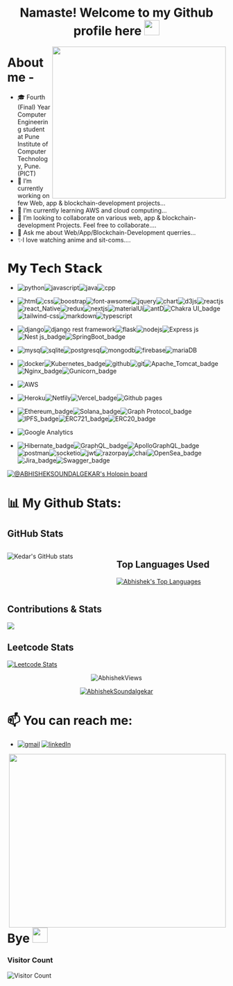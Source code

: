 <!--  <img align="right" src=" https://c.tenor.com/WPtcNal8ZAkAAAAd/hi-joker.gif" width="250" height="300" /> -->
<!--  <p align="left"> <img src="https://komarev.com/ghpvc/?username=abhijain2003&label=Profile%20views&color=0e75b6&style=flat" alt="abhijain2003" /> </p> 
<p align="left"> <a href="https://github.com/ryo-ma/github-profile-trophy"><img src="https://github-profile-trophy.vercel.app/?username=abhijain2003" alt="abhijain2003" /></a> </p>
-->

<!--  <img align="right" src="https://c.tenor.com/2bSv1eY0a9QAAAAd/ola-blow-kiss.gif" width="400" height="400" /> -->
<!--  <img align="right" src="https://c.tenor.com/UzPuVEsxROAAAAAC/waving-hi.gif" width="400" height="400" /> -->
### <h1 align="center">Namaste! Welcome to my Github profile here <span> <img src="https://media.giphy.com/media/hvRJCLFzcasrR4ia7z/giphy.gif" width="35px" height="35px" /></span> </h1>

<!-- ### <h1 align="center">Arigato! Welcome to my Github profile here 👋</h1></div> -->
<!-- **KedarKK1/KedarKK1** is a ✨ _special_ ✨ repository because its `README.md` (this file) appears on your GitHub profile. -->
<!-- <img src="https://ahseeit.com/anime/king-include/uploads/2021/02/thumb_132737489_324041068657176_2031507643025332624_n-2650150931.jpg"> -->
<!-- Here are some ideas to get you started: -->
<div align="right">
<!--  <img align="right" src="https://c.tenor.com/FRfu1lHGgrUAAAAd/itachi-uchiha-naruto.gif" width="400" height="350" /> -->
<!--  https://raw.githubusercontent.com/iampavangandhi/iampavangandhi/master/gifs/coder.gif -->
<!--  https://camo.githubusercontent.com/a8c8389181c01a4f48487ae37f939b44d3b68ef3e79ee7e5efe3b648d84f7675/68747470733a2f2f6d656469612e67697068792e636f6d2f6d656469612f336f687a644b764c543144784678685a41492f67697068792e676966 -->
<!--  https://camo.githubusercontent.com/992babdffd8c74a1502de375fbdf7e4d54773242/68747470733a2f2f6d656469612e67697068792e636f6d2f6d656469612f53576f536b4e36447854737a71494b4571762f67697068792e676966 -->
 <img align="right" src="https://camo.githubusercontent.com/2daa5a3f385c1ede09c109bb121875bb7738b99dffb43683bdf272ac5dd3dd0a/68747470733a2f2f6d65646961312e67697068792e636f6d2f6d656469612f31334867774773584630616947592f67697068792e676966" width="400" height="350" />
</div>
 
# About me - 

<!-- ![Typing SVG](https://readme-typing-svg.herokuapp.com?size=23&duration=5019&multiline=true&height=60&lines=A+zealous+Full+Stack+Developer+;%26+A+Tech+enthusiast+from+India)  -->

- 🎓 Fourth (Final) Year Computer Engineering student at Pune Institute of Computer Technology, Pune. (PICT)
- 🔭 I’m currently working on few Web, app & blockchain-development projects...
- 🌱 I’m currently learning AWS and cloud computing...
- 👯 I’m looking to collaborate on various web, app & blockchain-development Projects. Feel free to collaborate....<!-- - 🤔 I’m looking for help with ... -->
- 💬 Ask me about Web/App/Blockchain-Development querries...
- ✨I love watching anime and sit-coms....

# 𝗠𝘆 𝗧𝗲𝗰h 𝗦𝘁𝗮𝗰𝗸
- <img src="https://img.shields.io/badge/Python-FFD43B?style=for-the-badge&logo=python&logoColor=blue"  alt="python" /><img src="https://img.shields.io/badge/JavaScript-323330?style=for-the-badge&logo=javascript&logoColor=F7DF1E" alt="javascript" /><img src="https://img.shields.io/badge/Java-ED8B00?style=for-the-badge&logo=java&logoColor=white" alt="java" /><img src="https://img.shields.io/badge/C%2B%2B-00599C?style=for-the-badge&logo=c%2B%2B&logoColor=white" alt="cpp" />
                   

- <img src="https://img.shields.io/badge/HTML5-E34F26?style=for-the-badge&logo=html5&logoColor=white" alt="html" /><img src="https://img.shields.io/badge/CSS3-1572B6?style=for-the-badge&logo=css3&logoColor=white" alt="css" /><img src="https://img.shields.io/badge/Bootstrap-563D7C?style=for-the-badge&logo=bootstrap&logoColor=white" alt="boostrap" /><img src="https://img.shields.io/badge/Font_Awesome-339AF0?style=for-the-badge&logo=fontawesome&logoColor=white" alt="font-awsome" /><img src="https://img.shields.io/badge/jQuery-0769AD?style=for-the-badge&logo=jquery&logoColor=white" alt="jquery" /><img src="https://img.shields.io/badge/Chart.js-FF6384?style=for-the-badge&logo=chartdotjs&logoColor=white" alt="chart" /><img src="https://img.shields.io/badge/d3.js-F9A03C?style=for-the-badge&logo=d3.js&logoColor=white" alt="d3js" /><img src="https://img.shields.io/badge/React-20232A?style=for-the-badge&logo=react&logoColor=61DAFB" alt="reactjs" /><img 
src="https://img.shields.io/badge/react_native-%2320232a.svg?style=for-the-badge&logo=react&logoColor=%2361DAFB" alt="react_Native" /><img src="https://img.shields.io/badge/Redux-593D88?style=for-the-badge&logo=redux&logoColor=white" alt="redux" /><img src="https://img.shields.io/badge/next.js-000000?style=for-the-badge&logo=nextdotjs&logoColor=white" alt="nextjs" /><img src="https://img.shields.io/badge/Material%20UI-007FFF?style=for-the-badge&logo=mui&logoColor=white" alt="materialUi" /><img src="https://img.shields.io/badge/Ant%20Design-1890FF?style=for-the-badge&logo=antdesign&logoColor=white" alt="antD" /><img src="https://img.shields.io/badge/chakra-%234ED1C5.svg?style=for-the-badge&logo=chakraui&logoColor=white" alt="Chakra UI_badge" /><img src="https://img.shields.io/badge/Tailwind_CSS-38B2AC?style=for-the-badge&logo=tailwind-css&logoColor=white" alt="tailwind-css" /><img src="https://img.shields.io/badge/Markdown-000000?style=for-the-badge&logo=markdown&logoColor=white" alt="markdown" /><img scr="https://img.shields.io/badge/TypeScript-007ACC?style=for-the-badge&logo=typescript&logoColor=white" alt="typescript" />
                  
- <img src="https://img.shields.io/badge/Django-092E20?style=for-the-badge&logo=django&logoColor=green" alt="django" /><img src="https://img.shields.io/badge/django%20rest-ff1709?style=for-the-badge&logo=django&logoColor=white" alt="django rest framework" /><img src="https://img.shields.io/badge/Flask-000000?style=for-the-badge&logo=flask&logoColor=white" alt="flask" /><img src="https://img.shields.io/badge/Node.js-339933?style=for-the-badge&logo=nodedotjs&logoColor=white" alt="nodejs" /><img src="https://img.shields.io/badge/Express.js-000000?style=for-the-badge&logo=express&logoColor=white" alt="Express js" /><img src="https://img.shields.io/badge/nestjs-%23E0234E.svg?style=for-the-badge&logo=nestjs&logoColor=white" alt="Nest js_badge" /><img src="https://img.shields.io/badge/spring-%236DB33F.svg?style=for-the-badge&logo=spring&logoColor=white" alt="SpringBoot_badge" />

- <img src="https://img.shields.io/badge/MySQL-005C84?style=for-the-badge&logo=mysql&logoColor=white" alt="mysql" /><img src="https://img.shields.io/badge/SQLite-07405E?style=for-the-badge&logo=sqlite&logoColor=white" alt="sqlite" /><img src="https://img.shields.io/badge/PostgreSQL-316192?style=for-the-badge&logo=postgresql&logoColor=white" alt="postgresql" /><img src="https://img.shields.io/badge/MongoDB-4EA94B?style=for-the-badge&logo=mongodb&logoColor=white" alt="mongodb" /><img src="https://img.shields.io/badge/firebase-ffca28?style=for-the-badge&logo=firebase&logoColor=black" alt="firebase" /><img src="https://img.shields.io/badge/MariaDB-003545?style=for-the-badge&logo=mariadb&logoColor=white" alt="mariaDB" />

- <img src="https://img.shields.io/badge/Docker-2CA5E0?style=for-the-badge&logo=docker&logoColor=white" alt="docker" /><img src="https://img.shields.io/badge/kubernetes-%23326ce5.svg?style=for-the-badge&logo=kubernetes&logoColor=white" alt="Kubernetes_badge" /><img src="https://img.shields.io/badge/GitHub-100000?style=for-the-badge&logo=github&logoColor=white" alt="github" /><img src="https://img.shields.io/badge/GIT-E44C30?style=for-the-badge&logo=git&logoColor=white" alt="git" /><img src="https://img.shields.io/badge/apache%20tomcat-%23F8DC75.svg?style=for-the-badge&logo=apache-tomcat&logoColor=black" alt="Apache_Tomcat_badge" /><img src="https://img.shields.io/badge/nginx-%23009639.svg?style=for-the-badge&logo=nginx&logoColor=white" alt="Nginx_badge" /><img src="https://img.shields.io/badge/gunicorn-%298729.svg?style=for-the-badge&logo=gunicorn&logoColor=white" alt="Gunicorn_badge" />

- <img src="https://img.shields.io/badge/Amazon_AWS-FF9900?style=for-the-badge&logo=amazonaws&logoColor=white" alt="AWS" />

- <img src="https://img.shields.io/badge/Heroku-430098?style=for-the-badge&logo=heroku&logoColor=white" alt="Heroku" /><img src="https://img.shields.io/badge/Netlify-00C7B7?style=for-the-badge&logo=netlify&logoColor=white" alt="Netfily" /><img src="https://img.shields.io/badge/vercel-%23000000.svg?style=for-the-badge&logo=vercel&logoColor=white" alt="Vercel_badge" /><img src="https://img.shields.io/badge/GitHub%20Pages-222222?style=for-the-badge&logo=GitHub%20Pages&logoColor=white" alt="Github pages" />

- <img src="https://img.shields.io/badge/Ethereum-3C3C3D?style=for-the-badge&logo=Ethereum&logoColor=white" alt="Ethereum_badge" /><img src="https://img.shields.io/badge/Solana-ff1709?style=for-the-badge&logoColor=white&color=ff1709&labelColor=orange" alt="Solana_badge" /><img src="https://img.shields.io/badge/Graph Protocol-339933?style=for-the-badge&logo=3C3C3D&logoColor=white" alt="Graph Protocol_badge" /><img src="https://img.shields.io/badge/IPFS-000000?style=for-the-badge&logo=3C3C3D&logoColor=white" alt="IPFS_badge" /><img src="https://img.shields.io/badge/ERC721-%23E0234E.svg?style=for-the-badge&logo=3C3C3D&logoColor=white" alt="ERC721_badge" /><img src="https://img.shields.io/badge/ERC20-00C7B7?style=for-the-badge&logo=3C3C3D&logoColor=white" alt="ERC20_badge" />

- <img src="https://img.shields.io/badge/Google%20Analytics-E37400?style=for-the-badge&logo=google%20analytics&logoColor=white" alt="Google Analytics" />

- <img src="https://img.shields.io/badge/Hibernate-59666C?style=for-the-badge&logo=Hibernate&logoColor=white" alt="Hibernate_badge" /><img src="https://img.shields.io/badge/-GraphQL-E10098?style=for-the-badge&logo=graphql&logoColor=white" alt="GraphQL_badge" /><img src="https://img.shields.io/badge/-ApolloGraphQL-311C87?style=for-the-badge&logo=apollo-graphql" alt="ApolloGraphQL_badge" /><img src="https://img.shields.io/badge/Postman-FF6C37?style=for-the-badge&logo=Postman&logoColor=white" alt="postman" /><img src="https://img.shields.io/badge/Socket.io-010101?&style=for-the-badge&logo=Socket.io&logoColor=white" alt="socketio" /><img src="https://img.shields.io/badge/JWT-000000?style=for-the-badge&logo=JSON%20web%20tokens&logoColor=white" alt="jwt" /><img src="https://img.shields.io/badge/Razorpay-02042B?style=for-the-badge&logo=razorpay&logoColor=3395FF" alt="razorpay" /><img src="https://img.shields.io/badge/chai.js-323330?style=for-the-badge&logo=chai&logoColor=red" alt="chai" /><img src="https://img.shields.io/badge/OpenSea-%232081E2.svg?style=for-the-badge&logo=opensea&logoColor=white" alt="OpenSea_badge" /><img src="https://img.shields.io/badge/jira-%230A0FFF.svg?style=for-the-badge&logo=jira&logoColor=white" alt="Jira_badge" /><img src="https://img.shields.io/badge/-Swagger-%23Clojure?style=for-the-badge&logo=swagger&logoColor=white" alt="Swagger_badge" />



                    
<!-- https://github-readme-stats.vercel.app/api/top-langs/?username={KedarKK1}
https://github-profile-trophy.vercel.app/?username={KedarKK1} -->
[![@ABHISHEKSOUNDALGEKAR's Holopin board](https://holopin.io/api/user/board?user=kedarkk1)](https://holopin.io/@kedarkk1)

# 📊 My Github Stats:

## GitHub Stats
<div style="display: flex;">
  <div style="flex: 1;">
   
 ![Kedar's GitHub stats](https://github-readme-stats.vercel.app/api?username=KedarKK1&show_icons=true&theme=dark)
    
  </div>
  <div style="flex: 1;">
   
   ## Top Languages Used
   
  <p><a align="center" href="https://github.com/SubhamRaoniar28/github-readme-stats"><img alt="Abhishek's Top Languages" src="https://github-readme-stats.vercel.app/api/top-langs/?username=KedarKK1&langs_count=8&count_private=true&layout=compact&theme=dark" /></a></p>
    
  </div>
</div>

<!--  ## Contributions & Streak
<div>
 
  [![GitHub Streak](https://github-readme-streak-stats.herokuapp.com?user=KedarKK1&theme=dark&hide_border=true&date_format=M%20j%5B%2C%20Y%5D)](https://git.io/streak-stats)
  
</div>
-->

## Contributions & Stats
<!-- <img src="https://github-readme-stats.vercel.app/api?username=midnightbot&show_icons=true&theme=blue-green" alt="midnightbot" /> -->

<!-- ![snake svg](https://github.com/jheel05/jheel05/blob/main/github-contribution-grid-snake.svg)  -->

<img align="center" src="https://github-readme-streak-stats.herokuapp.com/?user=KedarKK1&theme=tokyonight" />

## Leetcode Stats

</details>

[![Leetcode Stats](https://leetcard.jacoblin.cool/KedarKK1?ext=heatmap&animation=true)](https://leetcode.com/)

</details>

<p align="center"> <img src="https://komarev.com/ghpvc/?username=KedarKK1&label=Profile%20views&color=0e75b6&style=flat" alt="AbhishekViews" /> </p>

<p align="center"> <a href="https://github.com/ryo-ma/github-profile-trophy"><img src="https://github-profile-trophy.vercel.app/?username=KedarKK1" alt="AbhishekSoundalgekar" /></a> </p>
 <!-- uncomment below to see 🙄-->
 
<!--  hi -->
# 📫 You can reach me: 
- <a href="mailto:officialkedark1@gmail.com"><img src="https://img.shields.io/badge/Gmail-D14836?style=for-the-badge&logo=gmail&logoColor=white" alt="gmail" /></a>
 <a target="_href" href="https://www.linkedin.com/in/abhishekmsoundalgekar/"><img src="https://img.shields.io/badge/LinkedIn-0077B5?style=for-the-badge&logo=linkedin&logoColor=white" alt="linkedIn" /></a>
<!-- - ⚡ Fun fact: ... -->

<img align="right" src="https://c.tenor.com/SS_YqhEMYq8AAAAC/bhool-bhulaiyaa-akshay-kumar-aditya.gif"  width="500" height="400" />

# Bye <span> <img src="https://media.giphy.com/media/hvRJCLFzcasrR4ia7z/giphy.gif" width="35px" height="35px" /></span>

### Visitor Count

![Visitor Count](https://profile-counter.glitch.me/{ABHISHEKSOUNDALGEKAR}/count.svg)

